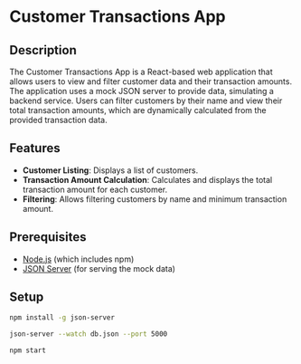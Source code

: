 # Customer Transactions App

## Description

The Customer Transactions App is a React-based web application that allows users to view and filter customer data and their transaction amounts. The application uses a mock JSON server to provide data, simulating a backend service. Users can filter customers by their name and view their total transaction amounts, which are dynamically calculated from the provided transaction data.

## Features

- **Customer Listing**: Displays a list of customers.
- **Transaction Amount Calculation**: Calculates and displays the total transaction amount for each customer.
- **Filtering**: Allows filtering customers by name and minimum transaction amount.

## Prerequisites

- [Node.js](https://nodejs.org/) (which includes npm)
- [JSON Server](https://github.com/typicode/json-server) (for serving the mock data)

## Setup

```bash
npm install -g json-server

```

```bash
json-server --watch db.json --port 5000

```

```bash
npm start

```
